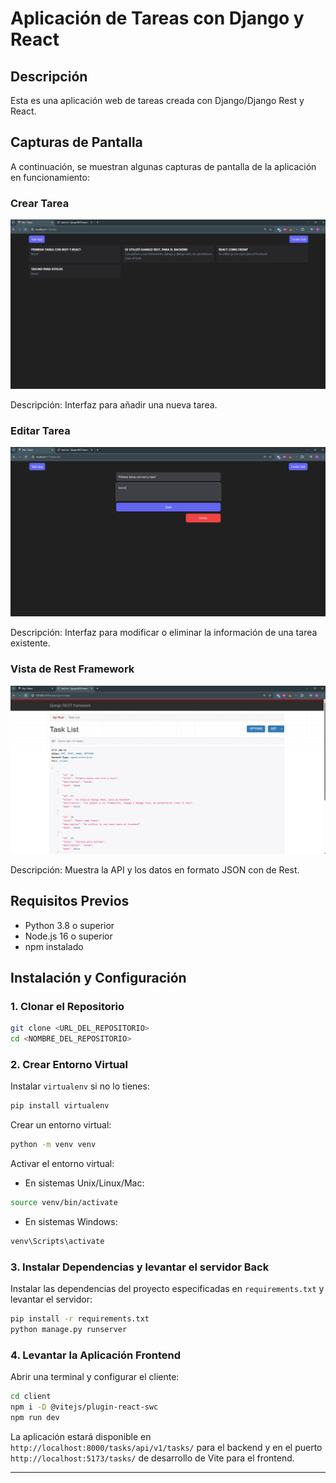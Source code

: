 # Aplicación de Tareas con Django y React

## Descripción

Esta es una aplicación web de tareas creada con Django/Django Rest y React.

## Capturas de Pantalla

A continuación, se muestran algunas capturas de pantalla de la aplicación en funcionamiento:

### Crear Tarea

![Principal](</imgs/Principal(2).png>)

Descripción: Interfaz para añadir una nueva tarea.

### Editar Tarea

![Editar Tarea](/imgs/ModoEditar.png)

Descripción: Interfaz para modificar o eliminar la información de una tarea existente.

### Vista de Rest Framework

![Vista del back y sus Tareas](/imgs/Rest.png)

Descripción: Muestra la API y los datos en formato JSON con de Rest.

## Requisitos Previos

- Python 3.8 o superior
- Node.js 16 o superior
- npm instalado

## Instalación y Configuración

### 1. Clonar el Repositorio

```bash
git clone <URL_DEL_REPOSITORIO>
cd <NOMBRE_DEL_REPOSITORIO>
```

### 2. Crear Entorno Virtual

Instalar `virtualenv` si no lo tienes:

```bash
pip install virtualenv
```

Crear un entorno virtual:

```bash
python -m venv venv
```

Activar el entorno virtual:

- En sistemas Unix/Linux/Mac:

```bash
source venv/bin/activate
```

- En sistemas Windows:

```bash
venv\Scripts\activate
```

### 3. Instalar Dependencias y levantar el servidor Back

Instalar las dependencias del proyecto especificadas en `requirements.txt` y levantar el servidor:

```bash
pip install -r requirements.txt
python manage.py runserver
```

### 4. Levantar la Aplicación Frontend

Abrir una terminal y configurar el cliente:

```bash
cd client
npm i -D @vitejs/plugin-react-swc
npm run dev
```

La aplicación estará disponible en `http://localhost:8000/tasks/api/v1/tasks/` para el backend y en el puerto `http://localhost:5173/tasks/` de desarrollo de Vite para el frontend.

---
